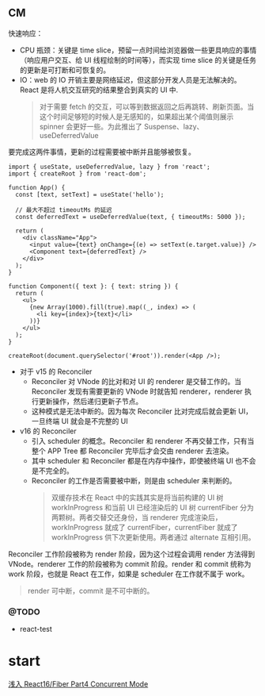 ## CM

快速响应：

- CPU 瓶颈：关键是 time slice，预留一点时间给浏览器做一些更具响应的事情（响应用户交互、给 UI 线程绘制的时间等），而实现 time slice 的关键是任务的更新是可打断和可恢复的。
- IO：web 的 IO 开销主要是网络延迟，但这部分开发人员是无法解决的。React 是将人机交互研究的结果整合到真实的 UI 中.
  > 对于需要 fetch 的交互，可以等到数据返回之后再跳转、刷新页面。当这个时间足够短的时候人是无感知的，如果超出某个阈值则展示 spinner 会更好一些。为此推出了 Suspense、lazy、useDeferredValue

要完成这两件事情，更新的过程需要被中断并且能够被恢复。

```tsx
import { useState, useDeferredValue, lazy } from 'react';
import { createRoot } from 'react-dom';

function App() {
  const [text, setText] = useState('hello');

  // 最大不超过 timeoutMs 的延迟
  const deferredText = useDeferredValue(text, { timeoutMs: 5000 });

  return (
    <div className="App">
      <input value={text} onChange={(e) => setText(e.target.value)} />
      <Component text={deferredText} />
    </div>
  );
}

function Component({ text }: { text: string }) {
  return (
    <ul>
      {new Array(1000).fill(true).map((_, index) => (
        <li key={index}>{text}</li>
      ))}
    </ul>
  );
}

createRoot(document.querySelector('#root')).render(<App />);
```

- 对于 v15 的 Reconciler
  - Reconciler 对 VNode 的比对和对 UI 的 renderer 是交替工作的。当 Reconciler 发现有需要更新的 VNode 时就告知 renderer，renderer 执行更新操作，然后递归更新子节点。
  - 这种模式是无法中断的。因为每次 Reconciler 比对完成后就会更新 UI，一旦终端 UI 就会是不完整的 UI
- v16 的 Reconciler
  - 引入 scheduler 的概念。Reconciler 和 renderer 不再交替工作，只有当整个 APP Tree 都 Reconciler 完毕后才会交由 renderer 去渲染。
  - 其中 scheduler 和 Reconciler 都是在内存中操作，即使被终端 UI 也不会是不完全的。
  - Reconciler 的工作是否需要被中断，则是由 scheduler 来判断的。
    > 双缓存技术在 React 中的实践其实是将当前构建的 UI 树 workInProgress 和当前 UI 已经渲染后的 UI 树 currentFiber 分为两颗树。两者交替交还身份，当 renderer 完成渲染后，workInProgress 就成了 currentFiber，currentFiber 就成了 workInProgress 供下次更新使用。两者通过 alternate 互相引用。

Reconciler 工作阶段被称为 render 阶段，因为这个过程会调用 render 方法得到 VNode。renderer 工作的阶段被称为 commit 阶段。render 和 commit 统称为 work 阶段，也就是 React 在工作，如果是 scheduler 在工作就不属于 work。

> render 可中断，commit 是不可中断的。

### @TODO

- react-test

# start

[浅入 React16/Fiber Part4 Concurrent Mode](https://zhuanlan.zhihu.com/p/82563945)
